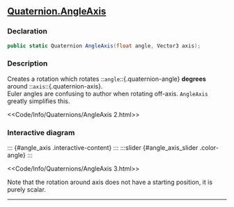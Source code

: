 ## [Quaternion.AngleAxis](https://docs.unity3d.com/ScriptReference/Quaternion.AngleAxis.html)
### Declaration
```csharp
public static Quaternion AngleAxis(float angle, Vector3 axis);
```

### Description
Creates a rotation which rotates ::`angle`::{.quaternion-angle} **degrees** around ::`axis`::{.quaternion-axis}.  
Euler angles are confusing to author when rotating off-axis. `AngleAxis` greatly simplifies this.  

<<Code/Info/Quaternions/AngleAxis 2.html>>

### Interactive diagram

::: {#angle_axis .interactive-content} 
:::
:::slider {#angle_axis_slider .color-angle} 
:::
<script type="module" src="/Scripts/Interactive/Quaternions/angleAxis.js"></script>  
<<Code/Info/Quaternions/AngleAxis 3.html>>  

Note that the rotation around axis does not have a starting position, it is purely scalar.

---  

